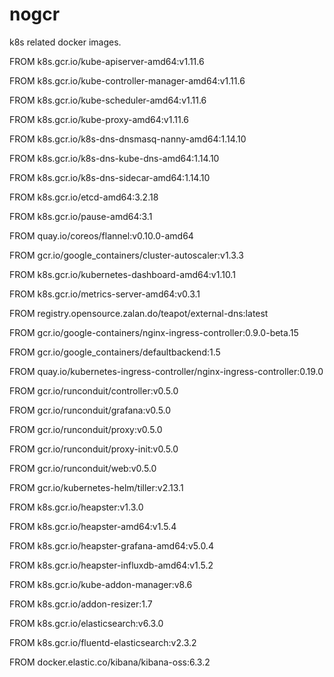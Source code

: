 # nogcr

k8s related docker images.

FROM k8s.gcr.io/kube-apiserver-amd64:v1.11.6

FROM k8s.gcr.io/kube-controller-manager-amd64:v1.11.6

FROM k8s.gcr.io/kube-scheduler-amd64:v1.11.6

FROM k8s.gcr.io/kube-proxy-amd64:v1.11.6

FROM k8s.gcr.io/k8s-dns-dnsmasq-nanny-amd64:1.14.10

FROM k8s.gcr.io/k8s-dns-kube-dns-amd64:1.14.10

FROM k8s.gcr.io/k8s-dns-sidecar-amd64:1.14.10

FROM k8s.gcr.io/etcd-amd64:3.2.18

FROM k8s.gcr.io/pause-amd64:3.1

FROM quay.io/coreos/flannel:v0.10.0-amd64

FROM gcr.io/google_containers/cluster-autoscaler:v1.3.3

FROM k8s.gcr.io/kubernetes-dashboard-amd64:v1.10.1

FROM k8s.gcr.io/metrics-server-amd64:v0.3.1

FROM registry.opensource.zalan.do/teapot/external-dns:latest

FROM gcr.io/google-containers/nginx-ingress-controller:0.9.0-beta.15

FROM gcr.io/google_containers/defaultbackend:1.5

FROM quay.io/kubernetes-ingress-controller/nginx-ingress-controller:0.19.0


FROM gcr.io/runconduit/controller:v0.5.0

FROM gcr.io/runconduit/grafana:v0.5.0

FROM gcr.io/runconduit/proxy:v0.5.0

FROM gcr.io/runconduit/proxy-init:v0.5.0

FROM gcr.io/runconduit/web:v0.5.0


FROM gcr.io/kubernetes-helm/tiller:v2.13.1

FROM k8s.gcr.io/heapster:v1.3.0

FROM k8s.gcr.io/heapster-amd64:v1.5.4

FROM k8s.gcr.io/heapster-grafana-amd64:v5.0.4

FROM k8s.gcr.io/heapster-influxdb-amd64:v1.5.2

FROM k8s.gcr.io/kube-addon-manager:v8.6

FROM k8s.gcr.io/addon-resizer:1.7


FROM k8s.gcr.io/elasticsearch:v6.3.0

FROM k8s.gcr.io/fluentd-elasticsearch:v2.3.2

FROM docker.elastic.co/kibana/kibana-oss:6.3.2
